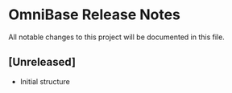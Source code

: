<!-- === OmniNode:Metadata ===
metadata_version: 0.1.0
protocol_version: 1.1.0
owner: OmniNode Team
copyright: OmniNode Team
schema_version: 1.1.0
name: RELEASE_NOTES.md
version: 1.0.0
uuid: 7a253f79-99c5-4a2b-84d8-337deea838ac
author: OmniNode Team
created_at: 2025-05-28T12:40:25.956123
last_modified_at: 2025-05-28T17:20:06.053975
description: Stamped by ONEX
state_contract: state_contract://default
lifecycle: active
hash: bd66547aa87f8a2b95b5d33ac15ef8b96068c89e9ad47f5e4687e3edc93ae717
entrypoint: python@RELEASE_NOTES.md
runtime_language_hint: python>=3.11
namespace: omnibase.stamped.RELEASE_NOTES
meta_type: tool
<!-- === /OmniNode:Metadata === -->


# OmniBase Release Notes

All notable changes to this project will be documented in this file.

## [Unreleased]
- Initial structure
